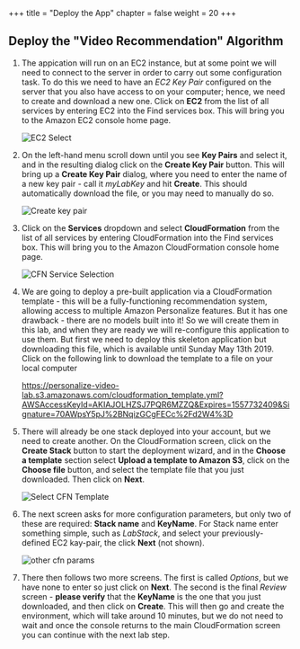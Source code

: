 +++
title = "Deploy the App"
chapter = false
weight = 20
+++

## Deploy the "Video Recommendation" Algorithm

1. The appication will run on an EC2 instance, but at some point we will need to connect to the server in order to carry out some configuration task.  To do this we need to have an *EC2 Key Pair* configured on the server that you also have access to on your computer; hence, we need to create and download a new one.  Click on **EC2** from the list of all services by entering EC2 into the Find services box.  This will bring you to the Amazon EC2 console home page.

    ![EC2 Select](/images/consoleEC2Select.png)

2. On the left-hand menu scroll down until you see **Key Pairs** and select it, and in the resulting dialog click on the **Create Key Pair** button.  This will bring up a **Create Key Pair** dialog, where you need to enter the name of a new key pair - call it *myLabKey* and hit **Create**.  This should automatically download the file, or you may need to manually do so.

    ![Create key pair](/images/createKeyPair.png)

3. Click on the **Services** dropdown and select **CloudFormation** from the list of all services by entering CloudFormation into the Find services box.  This will bring you to the Amazon CloudFormation console home page.

    ![CFN Service Selection](/images/consoleCfnSelect.png)

4. We are going to deploy a pre-built application via a CloudFormation template - this will be a fully-functioning recommendation system, allowing access to multiple Amazon Personalize features.  But it has one drawback - there are no models built into it!  So we will create them in this lab, and when they are ready we will re-configure this application to use them. But first we need to deploy this skeleton application but downloading this file, which is available until Sunday May 13th 2019.  Click on the following link to download the template to a file on your local computer

    https://personalize-video-lab.s3.amazonaws.com/cloudformation_template.yml?AWSAccessKeyId=AKIAJOLHZSJ7PQR6MZZQ&Expires=1557732409&Signature=70AWpsY5pJ%2BNqizGCgFECc%2Fd2W4%3D

5. There will already be one stack deployed into your account, but we need to create another.  On the CloudFormation screen, click on the **Create Stack** button to start the deployment wizard, and in the **Choose a template** section select **Upload a template to Amazon S3**, click on the **Choose file** button, and select the template file that you just downloaded.  Then click on **Next**.

    ![Select CFN Template](/images/cfnSelectTemplate.png)

6. The next screen asks for more configuration parameters, but only two of these are required: **Stack name** and **KeyName**.  For Stack name enter something simple, such as *LabStack*, and select your previously-defined EC2 kay-pair, the click **Next** (not shown).

    ![other cfn params](/images/cfnOtherParams.png)

7. There then follows two more screens.  The first is called *Options*, but we have none to enter so just click on **Next**.  The second is the final *Review* screen - **please verify** that the **KeyName** is the one that you just downloaded, and then click on **Create**.  This will then go and create the environment, which will take around 10 minutes, but we do not need to wait and once the console returns to the main CloudFormation screen you can continue with the next lab step. 